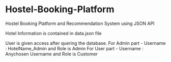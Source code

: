 # Hostel-Booking-Platform
Hostel Booking Platform and Recommendation System using JSON API

Hotel Information is contained in data.json file

User is given access after quering the database.
For Admin part - Username : HotelName_Admin and Role is Admin
For User part - Username : Anychosen Username and Role is Customer

